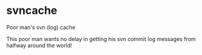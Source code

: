 svncache
========

Poor man's svn (log) cache

This poor man wants no delay in getting his svn commit log messages from
halfway around the world!
